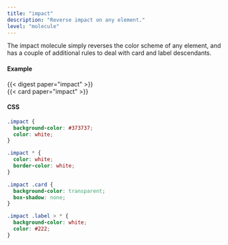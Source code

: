 ```yaml
---
title: "impact"
description: "Reverse impact on any element."
level: "molecule"
---
```


The impact molecule simply reverses the color scheme of any element, and has a couple of additional rules to deal with card and label descendants. 

#### Example
<div class="example grid">
  {{< digest paper="impact" >}}
  <div>{{< card paper="impact" >}}</div>
</div>

#### CSS
```css
.impact {
  background-color: #373737;
  color: white;
}

.impact * {
  color: white;
  border-color: white;
}

.impact .card {
  background-color: transparent;
  box-shadow: none;
}

.impact .label > * {
  background-color: white;
  color: #222;
}
```
